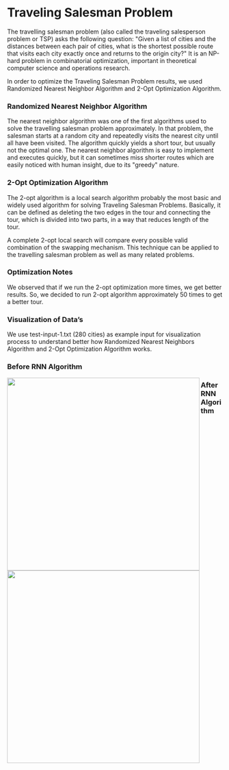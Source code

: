 # Traveling Salesman Problem

The travelling salesman problem (also called the traveling salesperson problem or TSP) asks the following question: "Given a list of cities and the distances between each pair of cities, what is the shortest possible route that visits each city exactly once and returns to the origin city?" It is an NP-hard problem in combinatorial optimization, important in theoretical computer science and operations research.

In order to optimize the Traveling Salesman Problem results, we used Randomized Nearest Neighbor Algorithm and 2-Opt Optimization Algorithm.

### Randomized Nearest Neighbor Algorithm

The nearest neighbor algorithm was one of the first algorithms used to solve the travelling salesman problem approximately. In that problem, the salesman starts at a random city and repeatedly visits the nearest city until all have been visited. The algorithm quickly yields a short tour, but usually not the optimal one. The nearest neighbor algorithm is easy to implement and executes quickly, but it can sometimes miss shorter routes which are easily noticed with human insight, due to its "greedy" nature.

### 2-Opt Optimization Algorithm

The 2-opt algorithm is a local search algorithm probably the most basic and widely used algorithm for solving Traveling Salesman Problems. Basically, it can be defined as deleting the two edges in the tour and connecting the tour, which is divided into two parts, in a way that reduces length of the tour.

A complete 2-opt local search will compare every possible valid combination of the swapping mechanism. This technique can be applied to the travelling salesman problem as well as many related problems.

### Optimization Notes

We observed that if we run the 2-opt optimization more times, we get better results. So, we decided to run 2-opt algorithm approximately 50 times to get a better tour.

### Visualization of Data’s

We use test-input-1.txt (280 cities) as example input for visualization process to understand better how Randomized Nearest Neighbors Algorithm and 2-Opt Optimization Algorithm works.

<h3> Before RNN Algorithm </h3>
<img src="https://i.ibb.co/1sTm1Gw/Screenshot-20210219-125643.png" data-canonical-src="https://i.ibb.co/1sTm1Gw/Screenshot-20210219-125643.png" align=left width = 450/>

<h3> After RNN Algorithm </h3>
<img src="https://i.ibb.co/1KxKmKR/Screenshot-20210219-125706.png" data-canonical-src="https://i.ibb.co/1KxKmKR/Screenshot-20210219-125706.png" align=left width = 450/>

